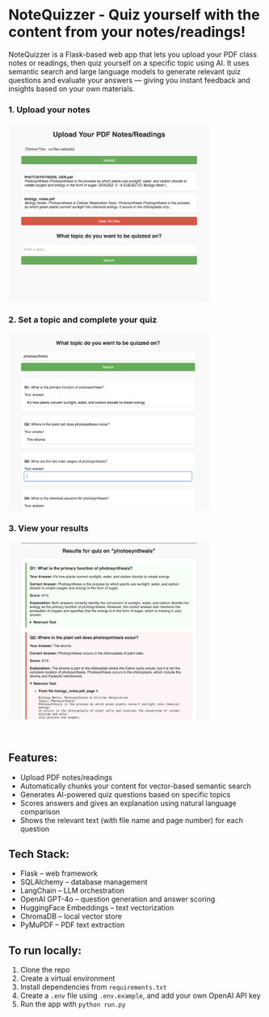 # NoteQuizzer - Quiz yourself with the content from your notes/readings!

NoteQuizzer is a Flask-based web app that lets you upload your PDF class notes or readings, then quiz yourself on a specific topic using AI. It uses semantic search and large language models to generate relevant quiz questions and evaluate your answers — giving you instant feedback and insights based on your own materials.

### 1. Upload your notes
<img src="demo_screenshots/upload_notes.png" width="400"/>

### 2. Set a topic and complete your quiz   
<img src="demo_screenshots/complete_quiz.png" width="400"/>

### 3. View your results   
<img src="demo_screenshots/quiz_eval.png" width="400"/>

&nbsp;
## Features:

- Upload PDF notes/readings 
- Automatically chunks your content for vector-based semantic search
- Generates AI-powered quiz questions based on specific topics
- Scores answers and gives an explanation using natural language comparison
- Shows the relevant text (with file name and page number) for each question 

## Tech Stack:

- Flask – web framework
- SQLAlchemy – database management
- LangChain – LLM orchestration
- OpenAI GPT-4o – question generation and answer scoring
- HuggingFace Embeddings – text vectorization
- ChromaDB – local vector store
- PyMuPDF – PDF text extraction

## To run locally:

1. Clone the repo  
2. Create a virtual environment  
3. Install dependencies from `requirements.txt`  
4. Create a `.env` file using `.env.example`, and add your own OpenAI API key
5. Run the app with `python run.py`
